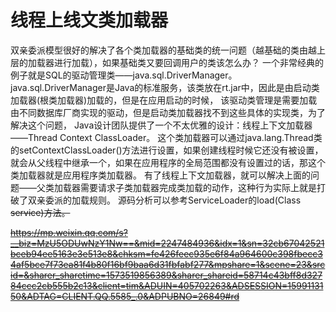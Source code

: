 # 线程上线文类加载器
   双亲委派模型很好的解决了各个类加载器的基础类的统一问题（越基础的类由越上层的加载器进行加载），如果基础类又要回调用户的类该怎么办？
一个非常经典的例子就是SQL的驱动管理类——java.sql.DriverManager。
java.sql.DriverManager是Java的标准服务，该类放在rt.jar中，因此是由启动类加载器(根类加载器)加载的，但是在应用启动的时候，
该驱动类管理是需要加载由不同数据库厂商实现的驱动，但是启动类加载器找不到这些具体的实现类，为了解决这个问题，
Java设计团队提供了一个不太优雅的设计：线程上下文加载器——Thread Context ClassLoader。
   这个类加载器可以通过java.lang.Thread类的setContextClassLoader()方法进行设置，如果创建线程时候它还没有被设置，
就会从父线程中继承一个，如果在应用程序的全局范围都没有设置过的话，那这个类加载器就是应用程序类加载器。
有了线程上下文加载器，就可以解决上面的问题——父类加载器需要请求子类加载器完成类加载的动作，这种行为实际上就是打破了双亲委派的加载规则。
源码分析可以参考ServiceLoader的load(Class<S> service)方法。

https://mp.weixin.qq.com/s?__biz=MzU5ODUwNzY1Nw==&mid=2247484936&idx=1&sn=32cb67042521bceb94ee5163e3e513e8&chksm=fe426feec935e6f84a964600c398fbecc34af5bce7f73ea81f4b80f16bf9baa6d31fbfabf277&mpshare=1&scene=23&srcid=&sharer_sharetime=1573519856389&sharer_shareid=58714c43bff8d32784ccc2cb555b2c13&client=tim&ADUIN=405702263&ADSESSION=1599113150&ADTAG=CLIENT.QQ.5585_.0&ADPUBNO=26849#rd
  